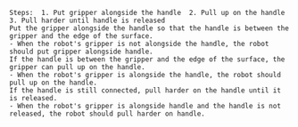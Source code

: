 
    Steps:  1. Put gripper alongside the handle  2. Pull up on the handle  3. Pull harder until handle is released
    Put the gripper alongside the handle so that the handle is between the gripper and the edge of the surface.
    - When the robot's gripper is not alongside the handle, the robot should put gripper alongside handle.
    If the handle is between the gripper and the edge of the surface, the gripper can pull up on the handle.
    - When the robot's gripper is alongside the handle, the robot should pull up on the handle.
    If the handle is still connected, pull harder on the handle until it is released.
    - When the robot's gripper is alongside handle and the handle is not released, the robot should pull harder on handle.